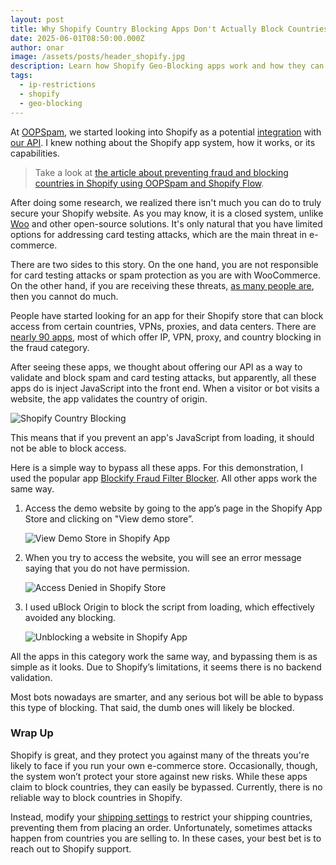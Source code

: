```yaml
---
layout: post
title: Why Shopify Country Blocking Apps Don't Actually Block Countries?
date: 2025-06-01T08:50:00.000Z
author: onar
image: /assets/posts/header_shopify.jpg
description: Learn how Shopify Geo-Blocking apps work and how they can easily be bypassed.
tags:
  - ip-restrictions
  - shopify
  - geo-blocking
---
```

At [OOPSpam](https://www.oopspam.com/), we started looking into Shopify as a potential [integration](https://www.oopspam.com/integrations/) with [our API](https://www.oopspam.com/docs/). I knew nothing about the Shopify app system, how it works, or its capabilities.

> Take a look at [the article about preventing fraud and blocking countries in Shopify using OOPSpam and Shopify Flow](https://www.oopspam.com/blog/how-to-stop-fake-orders-in-shopify).

After doing some research, we realized there isn't much you can do to truly secure your Shopify website. As you may know, it is a closed system, unlike [Woo](https://www.oopspam.com/woocommerce) and other open-source solutions. It's only natural that you have limited options for addressing card testing attacks, which are the main threat in e-commerce.

There are two sides to this story. On the one hand, you are not responsible for card testing attacks or spam protection as you are with WooCommerce. On the other hand, if you are receiving these threats, [as many people are](https://www.reddit.com/r/shopify/comments/1dnjd1m/high_velocity_card_testing_issue/), then you cannot do much.

People have started looking for an app for their Shopify store that can block access from certain countries, VPNs, proxies, and data centers. There are [nearly 90 apps](https://apps.shopify.com/categories/store-management-security-fraud/all), most of which offer IP, VPN, proxy, and country blocking in the fraud category.

After seeing these apps, we thought about offering our API as a way to validate and block spam and card testing attacks, but apparently, all these apps do is inject JavaScript into the front end. When a visitor or bot visits a website, the app validates the country of origin.

![Shopify Country Blocking](/blog/assets/posts/screenshot-2025-06-02-at-6.07.33 pm.png "Shopify Country Blocking")

This means that if you prevent an app's JavaScript from loading, it should not be able to block access.

Here is a simple way to bypass all these apps. For this demonstration, I used the popular app [Blockify Fraud Filter Blocker](https://apps.shopify.com/blockify). All other apps work the same way.



1. Access the demo website by going to the app’s page in the Shopify App Store and clicking on "View demo store”.

   ![View Demo Store in Shopify App](/blog/assets/posts/screenshot-2025-06-02-at-6.10.41 pm.png "View Demo Store in Shopify App")
2. When you try to access the website, you will see an error message saying that you do not have permission.

   ![Access Denied in Shopify Store](/blog/assets/posts/screenshot-2025-06-02-at-6.06.47 pm.png "Access Denied in Shopify Store")
3. I used uBlock Origin to block the script from loading, which effectively avoided any blocking.

   ![Unblocking a website in Shopify App](/blog/assets/posts/screenshot-2025-06-02-at-6.20.51 pm.png "Unblocking a website in Shopify App")



All the apps in this category work the same way, and bypassing them is as simple as it looks.  Due to Shopify’s limitations, it seems there is no backend validation.

Most bots nowadays are smarter, and any serious bot will be able to bypass this type of blocking. That said, the dumb ones will likely be blocked.



### Wrap Up

Shopify is great, and they protect you against many of the threats you're likely to face if you run your own e-commerce store. Occasionally, though, the system won’t protect your store against new risks. While these apps claim to block countries, they can easily be bypassed. Currently, there is no reliable way to block countries in Shopify.

Instead, modify your [shipping settings](https://help.shopify.com/en/manual/fulfillment/setup) to restrict your shipping countries, preventing them from placing an order. Unfortunately, sometimes attacks happen from countries you are selling to. In these cases, your best bet is to reach out to Shopify support.
